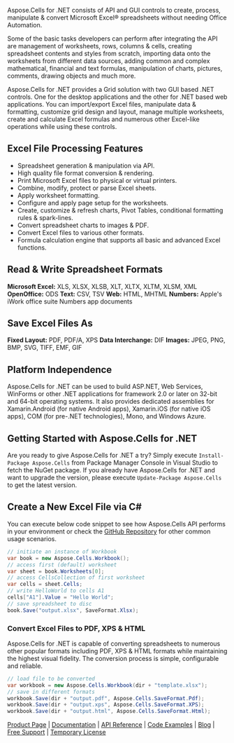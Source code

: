 Aspose.Cells for .NET consists of API and GUI controls to create, process, manipulate & convert Microsoft Excel® spreadsheets without needing Office Automation.

Some of the basic tasks developers can perform after integrating the API are management of worksheets, rows, columns & cells, creating spreadsheet contents and styles from scratch, importing data onto the worksheets from different data sources, adding common and complex mathematical, financial and text formulas, manipulation of charts, pictures, comments, drawing objects and much more.

Aspose.Cells for .NET provides a Grid solution with two GUI based .NET controls. One for the desktop applications and the other for .NET based web applications. You can import/export Excel files, manipulate data & formatting, customize grid design and layout, manage multiple worksheets, create and calculate Excel formulas and numerous other Excel-like operations while using these controls. 

## Excel File Processing Features
- Spreadsheet generation & manipulation via API.
- High quality file format conversion & rendering.
- Print Microsoft Excel files to physical or virtual printers.
- Combine, modify, protect or parse Excel sheets.
- Apply worksheet formatting.
- Configure and apply page setup for the worksheets.
- Create, customize & refresh charts, Pivot Tables, conditional formatting rules & spark-lines.
- Convert spreadsheet charts to images & PDF.
- Convert Excel files to various other formats.
- Formula calculation engine that supports all basic and advanced Excel functions.

## Read & Write Spreadsheet Formats
**Microsoft Excel:** XLS, XLSX, XLSB, XLT, XLTX, XLTM, XLSM, XML
**OpenOffice:** ODS
**Text:** CSV, TSV
**Web:** HTML, MHTML
**Numbers:** Apple's iWork office suite Numbers app documents

## Save Excel Files As
**Fixed Layout:** PDF, PDF/A, XPS
**Data Interchange:** DIF
**Images:** JPEG, PNG, BMP, SVG, TIFF, EMF, GIF

## Platform Independence
Aspose.Cells for .NET can be used to build ASP.NET, Web Services, WinForms or other .NET applications for framework 2.0 or later on 32-bit and 64-bit operating systems. It also provides dedicated assemblies for Xamarin.Android (for native Android apps), Xamarin.iOS (for native iOS apps), COM (for pre-.NET technologies), Mono, and Windows Azure.

## Getting Started with Aspose.Cells for .NET
Are you ready to give Aspose.Cells for .NET a try? Simply execute `Install-Package Aspose.Cells` from Package Manager Console in Visual Studio to fetch the NuGet package. If you already have Aspose.Cells for .NET and want to upgrade the version, please execute `Update-Package Aspose.Cells` to get the latest version.

## Create a New Excel File via C#
You can execute below code snippet to see how Aspose.Cells API performs in your environment or check the [GitHub Repository](https://github.com/aspose-cells/Aspose.Cells-for-.NET) for other common usage scenarios.

```csharp
// initiate an instance of Workbook
var book = new Aspose.Cells.Workbook();
// access first (default) worksheet
var sheet = book.Worksheets[0];
// access CellsCollection of first worksheet
var cells = sheet.Cells;
// write HelloWorld to cells A1
cells["A1"].Value = "Hello World";
// save spreadsheet to disc
book.Save("output.xlsx", SaveFormat.Xlsx);
```
### Convert Excel Files to PDF, XPS & HTML
Aspose.Cells for .NET is capable of converting spreadsheets to numerous other popular formats including PDF, XPS & HTML formats while maintaining the highest visual fidelity. The conversion process is simple, configurable and reliable.

```csharp
// load file to be converted
var workbook = new Aspose.Cells.Workbook(dir + "template.xlsx");
// save in different formats
workbook.Save(dir + "output.pdf", Aspose.Cells.SaveFormat.Pdf);
workbook.Save(dir + "output.xps", Aspose.Cells.SaveFormat.XPS);
workbook.Save(dir + "output.html", Aspose.Cells.SaveFormat.Html);
```

[Product Page](https://products.aspose.com/cells/net) | [Documentation](https://docs.aspose.com/display/cellsnet/Home) | [API Reference](https://apireference.aspose.com/net/cells) | [Code Examples](https://github.com/aspose-cells/Aspose.Cells-for-.NET) | [Blog](https://blog.aspose.com/category/cells/) | [Free Support](https://forum.aspose.com/c/cells) |  [Temporary License](https://purchase.aspose.com/temporary-license)